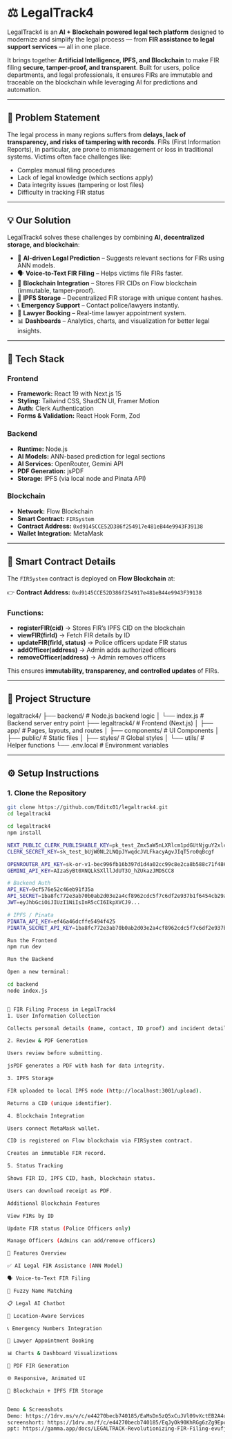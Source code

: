 # ⚖️ LegalTrack4

LegalTrack4 is an **AI + Blockchain powered legal tech platform** designed to modernize and simplify the legal process — from **FIR assistance to legal support services** — all in one place.  

It brings together **Artificial Intelligence, IPFS, and Blockchain** to make FIR filing **secure, tamper-proof, and transparent**. Built for users, police departments, and legal professionals, it ensures FIRs are immutable and traceable on the blockchain while leveraging AI for predictions and automation.  

---

## 📌 Problem Statement

The legal process in many regions suffers from **delays, lack of transparency, and risks of tampering with records**. FIRs (First Information Reports), in particular, are prone to mismanagement or loss in traditional systems. Victims often face challenges like:  

- Complex manual filing procedures  
- Lack of legal knowledge (which sections apply)  
- Data integrity issues (tampering or lost files)  
- Difficulty in tracking FIR status  

---

## 💡 Our Solution

LegalTrack4 solves these challenges by combining **AI, decentralized storage, and blockchain**:  

- 🧠 **AI-driven Legal Prediction** – Suggests relevant sections for FIRs using ANN models.  
- 🗣️ **Voice-to-Text FIR Filing** – Helps victims file FIRs faster.  
- 🔗 **Blockchain Integration** – Stores FIR CIDs on Flow blockchain (immutable, tamper-proof).  
- 📂 **IPFS Storage** – Decentralized FIR storage with unique content hashes.  
- 📞 **Emergency Support** – Contact police/lawyers instantly.  
- 📅 **Lawyer Booking** – Real-time lawyer appointment system.  
- 📊 **Dashboards** – Analytics, charts, and visualization for better legal insights.  

---

## 🚀 Tech Stack

### Frontend
- **Framework:** React 19 with Next.js 15  
- **Styling:** Tailwind CSS, ShadCN UI, Framer Motion  
- **Auth:** Clerk Authentication  
- **Forms & Validation:** React Hook Form, Zod  

### Backend
- **Runtime:** Node.js  
- **AI Models:** ANN-based prediction for legal sections  
- **AI Services:** OpenRouter, Gemini API  
- **PDF Generation:** jsPDF  
- **Storage:** IPFS (via local node and Pinata API)  

### Blockchain
- **Network:** Flow Blockchain  
- **Smart Contract:** `FIRSystem`  
- **Contract Address:** `0xd9145CCE52D386f254917e481eB44e9943F39138`  
- **Wallet Integration:** MetaMask  

---

## 📜 Smart Contract Details

The `FIRSystem` contract is deployed on **Flow Blockchain** at:  

👉 **Contract Address:** `0xd9145CCE52D386f254917e481eB44e9943F39138`  

### Functions:
- **registerFIR(cid)** → Stores FIR’s IPFS CID on the blockchain  
- **viewFIR(firId)** → Fetch FIR details by ID  
- **updateFIR(firId, status)** → Police officers update FIR status  
- **addOfficer(address)** → Admin adds authorized officers  
- **removeOfficer(address)** → Admin removes officers  

This ensures **immutability, transparency, and controlled updates** of FIRs.  

---

## 📁 Project Structure

legaltrack4/
├── backend/ # Node.js backend logic
│ └── index.js # Backend server entry point
├── legaltrack4/ # Frontend (Next.js)
│ ├── app/ # Pages, layouts, and routes
│ ├── components/ # UI Components
│ ├── public/ # Static files
│ ├── styles/ # Global styles
│ └── utils/ # Helper functions
└── .env.local # Environment variables


---

## ⚙️ Setup Instructions

### 1. Clone the Repository

```bash
git clone https://github.com/Editx01/legaltrack4.git
cd legaltrack4

cd legaltrack4
npm install

NEXT_PUBLIC_CLERK_PUBLISHABLE_KEY=pk_test_Zmx5aW5nLXRlcm1pdGUtNjguY2xlcmsuYWNjb3VudHMuZGV2JA
CLERK_SECRET_KEY=sk_test_bUjW0NL2LNQpJYwqdcJVLFkacyAgvJIqT5ro0qBcgf

OPENROUTER_API_KEY=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
GEMINI_API_KEY=AIzaSyBt0XNQLkSXlllJdUT3O_hZUkazJMDSCC8

# Backend Auth
API_KEY=9cf576e52c46eb91f35a
API_SECRET=1ba8fc772e3ab70b0ab2d03e2a4cf8962cdc5f7c6df2e937b1f6454cb29ac40e
JWT=eyJhbGciOiJIUzI1NiIsInR5cCI6IkpXVCJ9...

# IPFS / Pinata
PINATA_API_KEY=ef46a46dcffe5494f425
PINATA_SECRET_API_KEY=1ba8fc772e3ab70b0ab2d03e2a4cf8962cdc5f7c6df2e937b1f6454cb29ac40e

Run the Frontend
npm run dev

Run the Backend

Open a new terminal:

cd backend
node index.js


🔗 FIR Filing Process in LegalTrack4
1. User Information Collection

Collects personal details (name, contact, ID proof) and incident details (date, time, description, witnesses).

2. Review & PDF Generation

Users review before submitting.

jsPDF generates a PDF with hash for data integrity.

3. IPFS Storage

FIR uploaded to local IPFS node (http://localhost:3001/upload).

Returns a CID (unique identifier).

4. Blockchain Integration

Users connect MetaMask wallet.

CID is registered on Flow blockchain via FIRSystem contract.

Creates an immutable FIR record.

5. Status Tracking

Shows FIR ID, IPFS CID, hash, blockchain status.

Users can download receipt as PDF.

Additional Blockchain Features

View FIRs by ID

Update FIR status (Police Officers only)

Manage Officers (Admins can add/remove officers)

🧠 Features Overview

✅ AI Legal FIR Assistance (ANN Model)

🗣️ Voice-to-Text FIR Filing

🎯 Fuzzy Name Matching

📋 Legal AI Chatbot

📍 Location-Aware Services

📞 Emergency Numbers Integration

📅 Lawyer Appointment Booking

📊 Charts & Dashboard Visualizations

🧾 PDF FIR Generation

🌐 Responsive, Animated UI

🔗 Blockchain + IPFS FIR Storage


Demo & Screenshots
Demo: https://1drv.ms/v/c/e44270becb740185/EaMsDn5zQ5xCuJVl09vXctEB2A4uGFZPMq6jWKbeDKjuyA?e=UPTs0c
screenshort: https://1drv.ms/f/c/e44270becb740185/EqJyOk90KhRGg6zZg9Epc8IB_VGRO6VcY-z-c96NNxzBpQ?e=G3QxOO
ppt: https://gamma.app/docs/LEGALTRACK-Revolutionizing-FIR-Filing-evufj3uu6z7ge3l
